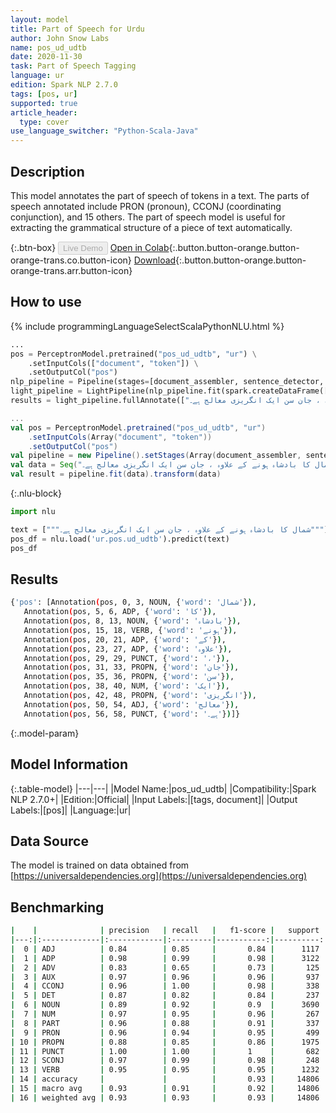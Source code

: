 ```yaml
---
layout: model
title: Part of Speech for Urdu
author: John Snow Labs
name: pos_ud_udtb
date: 2020-11-30
task: Part of Speech Tagging
language: ur
edition: Spark NLP 2.7.0
tags: [pos, ur]
supported: true
article_header:
  type: cover
use_language_switcher: "Python-Scala-Java"
---
```


## Description

This model annotates the part of speech of tokens in a text. The parts of speech annotated include PRON (pronoun), CCONJ (coordinating conjunction), and 15 others. The part of speech model is useful for extracting the grammatical structure of a piece of text automatically.

{:.btn-box}
<button class="button button-orange" disabled>Live Demo</button>
[Open in Colab](https://colab.research.google.com/github/JohnSnowLabs/spark-nlp-workshop/blob/master/tutorials/Certification_Trainings/Public/6.Playground_DataFrames.ipynb){:.button.button-orange.button-orange-trans.co.button-icon}
[Download](https://s3.amazonaws.com/auxdata.johnsnowlabs.com/public/models/pos_ud_udtb_ur_2.7.0_2.4_1606733090479.zip){:.button.button-orange.button-orange-trans.arr.button-icon}

## How to use

<div class="tabs-box" markdown="1">
{% include programmingLanguageSelectScalaPythonNLU.html %}

```python
...
pos = PerceptronModel.pretrained("pos_ud_udtb", "ur") \
    .setInputCols(["document", "token"]) \
    .setOutputCol("pos")
nlp_pipeline = Pipeline(stages=[document_assembler, sentence_detector, tokenizer, pos])
light_pipeline = LightPipeline(nlp_pipeline.fit(spark.createDataFrame([['']]).toDF("text")))
results = light_pipeline.fullAnnotate(["شمال کا بادشاہ ہونے کے علاوہ ، جان سن ایک انگریزی معالج ہے۔"])

```

```scala
...
val pos = PerceptronModel.pretrained("pos_ud_udtb", "ur")
    .setInputCols(Array("document", "token"))
    .setOutputCol("pos")
val pipeline = new Pipeline().setStages(Array(document_assembler, sentence_detector, tokenizer, pos))
val data = Seq("شمال کا بادشاہ ہونے کے علاوہ ، جان سن ایک انگریزی معالج ہے۔").toDF("text")
val result = pipeline.fit(data).transform(data)
```

{:.nlu-block}
```python
import nlu

text = ["""شمال کا بادشاہ ہونے کے علاوہ ، جان سن ایک انگریزی معالج ہے۔"""]
pos_df = nlu.load('ur.pos.ud_udtb').predict(text)
pos_df
```

</div>

## Results

```bash
{'pos': [Annotation(pos, 0, 3, NOUN, {'word': 'شمال'}),
   Annotation(pos, 5, 6, ADP, {'word': 'کا'}),
   Annotation(pos, 8, 13, NOUN, {'word': 'بادشاہ'}),
   Annotation(pos, 15, 18, VERB, {'word': 'ہونے'}),
   Annotation(pos, 20, 21, ADP, {'word': 'کے'}),
   Annotation(pos, 23, 27, ADP, {'word': 'علاوہ'}),
   Annotation(pos, 29, 29, PUNCT, {'word': '،'}),
   Annotation(pos, 31, 33, PROPN, {'word': 'جان'}),
   Annotation(pos, 35, 36, PROPN, {'word': 'سن'}),
   Annotation(pos, 38, 40, NUM, {'word': 'ایک'}),
   Annotation(pos, 42, 48, PROPN, {'word': 'انگریزی'}),
   Annotation(pos, 50, 54, ADJ, {'word': 'معالج'}),
   Annotation(pos, 56, 58, PUNCT, {'word': 'ہے۔'})]}
```

{:.model-param}
## Model Information

{:.table-model}
|---|---|
|Model Name:|pos_ud_udtb|
|Compatibility:|Spark NLP 2.7.0+|
|Edition:|Official|
|Input Labels:|[tags, document]|
|Output Labels:|[pos]|
|Language:|ur|

## Data Source

The model is trained on data obtained from [https://universaldependencies.org](https://universaldependencies.org)

## Benchmarking

```bash
|    |              | precision   | recall   |   f1-score |   support |
|---:|:-------------|:------------|:---------|-----------:|----------:|
|  0 | ADJ          | 0.84        | 0.85     |       0.84 |      1117 |
|  1 | ADP          | 0.98        | 0.99     |       0.98 |      3122 |
|  2 | ADV          | 0.83        | 0.65     |       0.73 |       125 |
|  3 | AUX          | 0.97        | 0.96     |       0.96 |       937 |
|  4 | CCONJ        | 0.96        | 1.00     |       0.98 |       338 |
|  5 | DET          | 0.87        | 0.82     |       0.84 |       237 |
|  6 | NOUN         | 0.89        | 0.92     |       0.9  |      3690 |
|  7 | NUM          | 0.97        | 0.95     |       0.96 |       267 |
|  8 | PART         | 0.96        | 0.88     |       0.91 |       337 |
|  9 | PRON         | 0.96        | 0.94     |       0.95 |       499 |
| 10 | PROPN        | 0.88        | 0.85     |       0.86 |      1975 |
| 11 | PUNCT        | 1.00        | 1.00     |       1    |       682 |
| 12 | SCONJ        | 0.97        | 0.99     |       0.98 |       248 |
| 13 | VERB         | 0.95        | 0.95     |       0.95 |      1232 |
| 14 | accuracy     |             |          |       0.93 |     14806 |
| 15 | macro avg    | 0.93        | 0.91     |       0.92 |     14806 |
| 16 | weighted avg | 0.93        | 0.93     |       0.93 |     14806 |
​
```